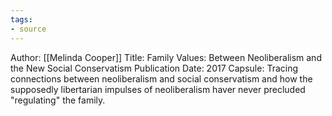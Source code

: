 ```yaml
---
tags: 
- source
---
```


Author: [[Melinda Cooper]]
Title: Family Values: Between Neoliberalism and the New Social Conservatism 
Publication Date: 2017
Capsule: Tracing connections between neoliberalism and social conservatism and how the supposedly libertarian impulses of neoliberalism haver never precluded "regulating"
the family. 

